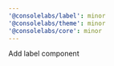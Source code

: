 ```yaml
---
'@consolelabs/label': minor
'@consolelabs/theme': minor
'@consolelabs/core': minor
---
```


Add label component
